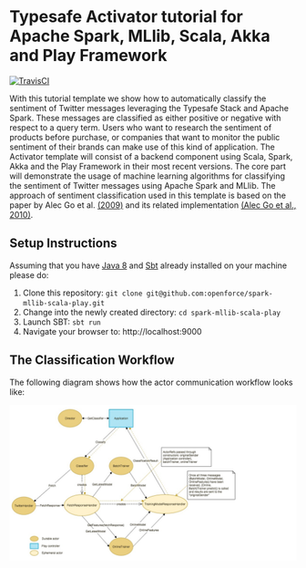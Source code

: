 # Typesafe Activator tutorial for Apache Spark, MLlib, Scala, Akka and Play Framework

[![TravisCI](https://travis-ci.org/openforce/spark-mllib-scala-play.svg?branch=develop)](https://travis-ci.org/openforce/spark-mllib-scala-play/)

With this tutorial template we show how to automatically classify the sentiment of Twitter messages leveraging the Typesafe Stack and Apache Spark. These messages are classified as either positive or negative with respect to a query term. Users who want to research the sentiment of products before purchase, or companies that want to monitor the public sentiment of their brands can make use of this kind of application. The Activator template will consist of a backend component using Scala, Spark, Akka and the Play Framework in their most recent versions. The core part will demonstrate the usage of machine learning algorithms for classifying the sentiment of Twitter messages using Apache Spark and MLlib. The approach of sentiment classification used in this template is based on the paper by Alec Go et al. [(2009)](http://cs.stanford.edu/people/alecmgo/papers/TwitterDistantSupervision09.pdf ) and its related implementation [(Alec Go et al., 2010)](http://www.sentiment140.com/).

## Setup Instructions

Assuming that you have [Java 8](http://www.oracle.com/technetwork/java/javase/downloads/jdk8-downloads-2133151.html) and [Sbt](http://www.scala-sbt.org/) already installed on your machine please do:

1. Clone this repository: `git clone git@github.com:openforce/spark-mllib-scala-play.git`
1. Change into the newly created directory: `cd spark-mllib-scala-play`
1. Launch SBT: `sbt run`
1. Navigate your browser to: http://localhost:9000

## The Classification Workflow

The following diagram shows how the actor communication workflow looks like:

![The Classification Workflow](tutorial/images/actors.jpg)